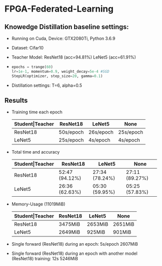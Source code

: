 

# FPGA-Federated-Learning

## Knowedge Distillation baseline settings:

- Running on Cuda, Device: GTX2080Ti, Python 3.6.9

- Dataset: Cifar10

- Teacher Model: ResNet18 (acc=94.81%) LeNet5 (acc=61.91%)

- ```python
  epochs = trange(60)
  lr=1e-1, momentum=0.9, weight_decay=5e-4 #SGD
  StepLR(optimizer, step_size=20, gamma=0.1)
  ```

- Distillation settings: T=6, alpha=0.5

## Results

- Training time each epoch

  | Student\|Teacher | ResNet18  | LeNet5    | None      |
  | ---------------- | --------- | --------- | --------- |
  | ResNet18         | 50s/epoch | 26s/epoch | 25s/epoch |
  | LeNet5           | 25s/epoch | 4s/epoch  | 4s/epoch  |

- Total time and accuracy

  | Student\|Teacher | ResNet18       | LeNet5         | None           |
  | ---------------- | -------------- | -------------- | -------------- |
  | ResNet18         | 52:47 (94.12%) | 27:34 (78.24%) | 27:11 (89.27%) |
  | LeNet5           | 26:36 (62.63%) | 05:30 (59.95%) | 05:25 (57.83%) |

- Memory-Usage (11019MiB)

  | Student\|Teacher | ResNet18 | LeNet5  | None    |
  | ---------------- | -------- | ------- | ------- |
  | ResNet18         | 3475MiB  | 2653MiB | 2651MiB |
  | LeNet5           | 2649MiB  | 925MiB  | 901MiB  |

- Single forward (ResNet18) during an epoch: 5s/epoch 2607MiB
- Single forward (ResNet18) during an epoch with another model (ResNet18) training: 12s 5246MiB
